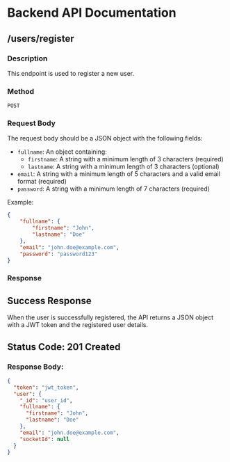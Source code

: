 # Backend API Documentation

## /users/register

### Description
This endpoint is used to register a new user.

### Method
`POST`

### Request Body
The request body should be a JSON object with the following fields:

- `fullname`: An object containing:
  - `firstname`: A string with a minimum length of 3 characters (required)
  - `lastname`: A string with a minimum length of 3 characters (optional)
- `email`: A string with a minimum length of 5 characters and a valid email format (required)
- `password`: A string with a minimum length of 7 characters (required)

Example:
```json
{
    "fullname": {
        "firstname": "John",
        "lastname": "Doe"
    },
    "email": "john.doe@example.com",
    "password": "password123"
}
```


### Response

## Success Response
When the user is successfully registered, the API returns a JSON object with a JWT token and the registered user details.

## Status Code: 201 Created

### Response Body:

```json
{
  "token": "jwt_token",
  "user": {
    "_id": "user_id",
    "fullname": {
      "firstname": "John",
      "lastname": "Doe"
    },
    "email": "john.doe@example.com",
    "socketId": null
  }
}